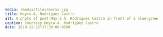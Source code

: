 ```yaml
---
media: /media/files/marya.jpg
title: Mayra A. Rodríguez Castro
alt: A photo of poet Mayra A. Rodríguez Castro in front of a blue-green curtain.
caption: Courtesy Mayra A. Rodríguez Castro
date: 2020-12-22T17:30:00-0500
---
```

